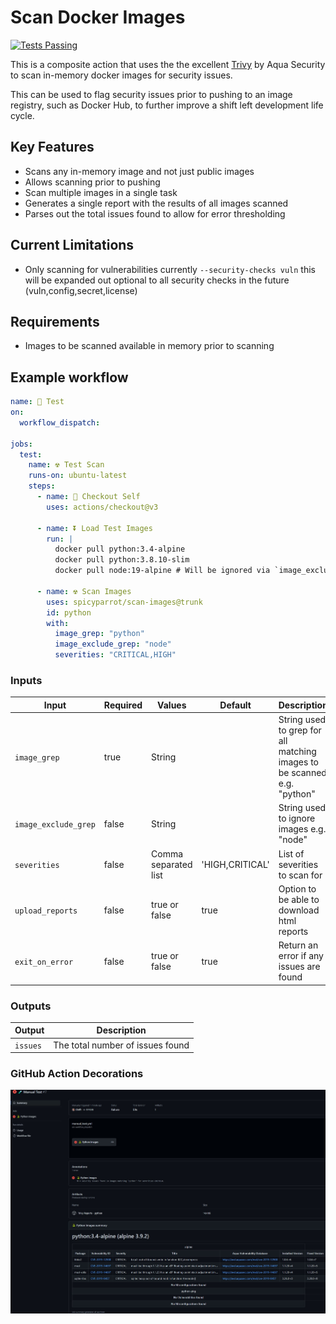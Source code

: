 # Scan Docker Images

[![Tests Passing](https://github.com/spicyparrot/scan-images/actions/workflows/create_tag.yml/badge.svg)](https://github.com/spicyparrot/scan-images/actions/workflows/create_tag.yml)

This is a composite action that uses the the excellent [Trivy](https://aquasecurity.github.io/trivy) by Aqua Security to scan in-memory docker images for security issues.

This can be used to flag security issues prior to pushing to an image registry, such as Docker Hub, to further improve a shift left development life cycle.

## Key Features

- Scans any in-memory image and not just public images
- Allows scanning prior to pushing
- Scan multiple images in a single task
- Generates a single report with the results of all images scanned
- Parses out the total issues found to allow for error thresholding

## Current Limitations

- Only scanning for vulnerabilities currently `--security-checks vuln` this will be expanded out optional to all security checks in the future (vuln,config,secret,license)

## Requirements

- Images to be scanned available in memory prior to scanning

## Example workflow

```yaml
name: 🧪 Test
on: 
  workflow_dispatch:
    
jobs:
  test:
    name: ☢ Test Scan
    runs-on: ubuntu-latest
    steps:
      - name: 🛀 Checkout Self
        uses: actions/checkout@v3
      
      - name: ⏬ Load Test Images
        run: |
          docker pull python:3.4-alpine
          docker pull python:3.8.10-slim
          docker pull node:19-alpine # Will be ignored via `image_exclude_grep`

      - name: ☢ Scan Images
        uses: spicyparrot/scan-images@trunk
        id: python
        with:
          image_grep: "python"
          image_exclude_grep: "node"
          severities: "CRITICAL,HIGH"   
```

### Inputs

| Input  |  Required | Values  | Default | Description  | 
|---|---|---|---|---|
| `image_grep`  | true  | String  |   | String used to grep for all matching images to be scanned e.g. "python"
| `image_exclude_grep`  | false  | String  |   | String used to ignore images e.g. "node"
| `severities` | false  | Comma separated list  | 'HIGH,CRITICAL' | List of severities to scan for
| `upload_reports` | false  | true or false | true  | Option to be able to download html reports
| `exit_on_error` | false  | true or false  | true | Return an error if any issues are found

### Outputs

| Output                                             | Description                                        |
|------------------------------------------------------|-----------------------------------------------|
| `issues`  | The total number of issues found    |


### GitHub Action Decorations

![Actions Summary](docs/screenshots/actions_outputs.jpg)
